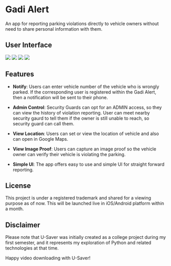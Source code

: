# Gadi Alert
An app for reporting parking violations directly to vehicle owners without need to share personal information with them.

## User Interface

<img src="https://github.com/user-attachments/assets/47e5a645-9156-4a9f-9d64-0a5e4fec1201">
<img src="https://github.com/user-attachments/assets/e846cfda-11f1-4724-89a2-934d25c37a02">
<img src="https://github.com/user-attachments/assets/393dbe9e-653d-46f0-a6f5-11078e46192f">
<img src="https://github.com/user-attachments/assets/9d8e1c48-d6ba-4443-b8e8-ec0bb6ca378c">

## Features

- **Notify**: Users can enter vehicle number of the vehicle who is wrongly parked. If the corresponding user is registered within the Gadi Alert, then a notification will be sent to their phone.

- **Admin Control**: Security Guards can opt for an ADMIN access, so they can view the history of violation reporting. User can meet nearby security gaurd to tell them if the owner is still unable to reach, so security guard can call them.

- **View Location**: Users can set or view the location of vehicle and also can open in Google Maps.

- **View Image Proof**: Users can capture an image proof so the vehicle owner can verify their vehicle is violating the parking.

- **Simple UI**: The app offers easy to use and simple UI for straight forward reporting.

## License

This project is under a registered trademark and shared for a viewing purpose as of now. This will be launched live in iOS/Android platform within a month.

## Disclaimer

Please note that U-Saver was initially created as a college project during my first semester, and it represents my exploration of Python and related technologies at that time.

Happy video downloading with U-Saver!

